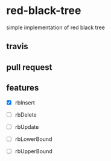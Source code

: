# red-black-tree

simple implementation of red black tree

## travis

## pull request

## features

- [x] rbInsert
- [ ] rbDelete
- [ ] rbUpdate
- [ ] rbLowerBound
- [ ] rbUpperBound


